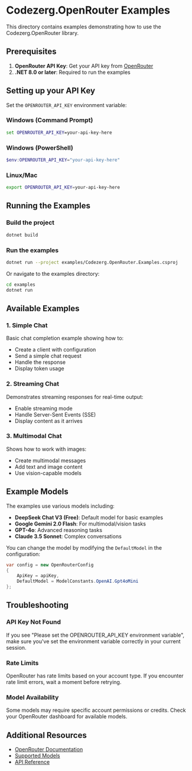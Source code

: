 # Codezerg.OpenRouter Examples

This directory contains examples demonstrating how to use the Codezerg.OpenRouter library.

## Prerequisites

1. **OpenRouter API Key**: Get your API key from [OpenRouter](https://openrouter.ai/keys)
2. **.NET 8.0 or later**: Required to run the examples

## Setting up your API Key

Set the `OPENROUTER_API_KEY` environment variable:

### Windows (Command Prompt)
```cmd
set OPENROUTER_API_KEY=your-api-key-here
```

### Windows (PowerShell)
```powershell
$env:OPENROUTER_API_KEY="your-api-key-here"
```

### Linux/Mac
```bash
export OPENROUTER_API_KEY=your-api-key-here
```

## Running the Examples

### Build the project
```bash
dotnet build
```

### Run the examples
```bash
dotnet run --project examples/Codezerg.OpenRouter.Examples.csproj
```

Or navigate to the examples directory:
```bash
cd examples
dotnet run
```

## Available Examples

### 1. Simple Chat
Basic chat completion example showing how to:
- Create a client with configuration
- Send a simple chat request
- Handle the response
- Display token usage

### 2. Streaming Chat
Demonstrates streaming responses for real-time output:
- Enable streaming mode
- Handle Server-Sent Events (SSE)
- Display content as it arrives

### 3. Multimodal Chat
Shows how to work with images:
- Create multimodal messages
- Add text and image content
- Use vision-capable models

## Example Models

The examples use various models including:
- **DeepSeek Chat V3 (Free)**: Default model for basic examples
- **Google Gemini 2.0 Flash**: For multimodal/vision tasks
- **GPT-4o**: Advanced reasoning tasks
- **Claude 3.5 Sonnet**: Complex conversations

You can change the model by modifying the `DefaultModel` in the configuration:

```csharp
var config = new OpenRouterConfig
{
    ApiKey = apiKey,
    DefaultModel = ModelConstants.OpenAI.Gpt4oMini
};
```

## Troubleshooting

### API Key Not Found
If you see "Please set the OPENROUTER_API_KEY environment variable", make sure you've set the environment variable correctly in your current session.

### Rate Limits
OpenRouter has rate limits based on your account type. If you encounter rate limit errors, wait a moment before retrying.

### Model Availability
Some models may require specific account permissions or credits. Check your OpenRouter dashboard for available models.

## Additional Resources

- [OpenRouter Documentation](https://openrouter.ai/docs)
- [Supported Models](https://openrouter.ai/models)
- [API Reference](https://openrouter.ai/docs/api-reference)